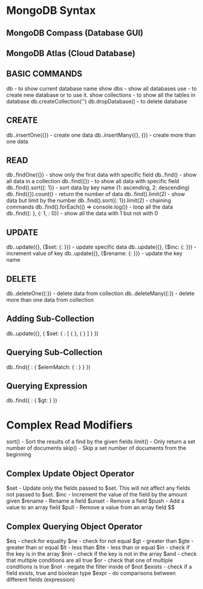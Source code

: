 # MongoDB Syntax
## MongoDB Compass (Database GUI)
## MongoDB Atlas (Cloud Database)

## BASIC COMMANDS
db - to show current database name
show dbs - show all databases
use <dbname> - to create new database or to use it.
show collections - to show all the tables in database
db.createCollection('<collectionName>')
db.dropDatabase() - to delete database

## CREATE
db.<collection>.insertOne({<keyvalue>}) - create one data
db.<collection>.insertMany({<keyvalue>}, {<keyvalue>}) - create more than one data 

## READ
db.<collection>.findOne({<keyvalue>}) - show only the first data with specific field
db.<collection>.find() - show all data in a collection
db.<collection>.find({<keyvalue>}) - to show all data with specific field
db.<collection>.find().sort({<key>: 1}) - sort data by key name (1: ascending, 2: descending)
db.<collection>.find({<keyvalue>}).count() - return the number of data
db.<collection>.find().limit(2) - show data but limit by the number
db.<collection>.find().sort({<key>: 1}).limit(2) - chaining commands
db.<collection>.find().forEach((<variable>) => console.log(<variable>)) - loop all the data
db.<collection>.find({<key>: <value>}, {<key>: 1, <key>: 0}) - show all the data with 1 but not with 0

## UPDATE
db.<collection>.update({<keyvalue>}, {$set: {<key>: <updatedValue>}}) - update specific data
db.<collection>.update({<keyvalue>}, {$inc: {<key>: <number>}}) - increment value of key 
db.<collection>.update({<keyvalue>}, {$rename: {<key>: <updatedKey>}}) - update the key name

## DELETE
db.<collection>.deleteOne({<key>:<valueId>}) - delete data from collection
db.<collection>.deleteMany({<key>:<valueId>}) - delete more than one data from collection

## Adding Sub-Collection
db.<collection>.update({<field>}, {
    $set: {
        <subDocument>: [
            {
                <field>
            }, 
            {
                <field>
            } 
        ] 
    }
})

## Querying Sub-Collection
db.<collection>.find({
    <field>: {
        $elemMatch: {
            <key>: <value> 
        }
    }
})

## Querying Expression
db.<collection>.find({
    <field>: {
        $gt: <number>
    }
})

# Complex Read Modifiers
sort() - Sort the results of a find by the given fields 
limit() - Only return a set number of documents
skip() - Skip a set number of documents from the beginning

## Complex Update Object Operator
$set - Update only the fields passed to $set. This will not affect any fields not passed to $set.
$inc - Increment the value of the field by the amount given
$rename - Rename a field
$unset - Remove a field
$push - Add a value to an array field
$pull - Remove a value from an array field
$$

## Complex Querying Object Operator
$eq - check for equality
$ne - check for not equal
$gt - greater than
$gte - greater than or equal
$lt - less than
$lte - less than or equal
$in - check if the key is in the array
$nin - check if the key is not in the array
$and - check that multiple conditions are all true
$or - check that one of multiple conditions is true
$not - negate the filter inside of $not
$exists - check if a field exists, true and boolean type
$expr - do comparisons between different fields (expression)